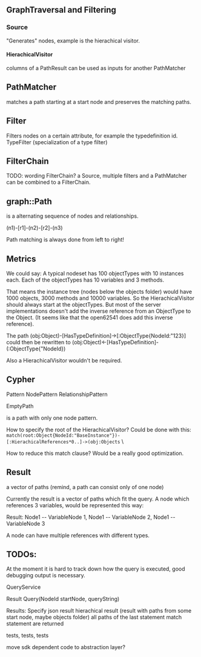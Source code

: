 ## GraphTraversal and Filtering

### Source

"Generates" nodes, example is the hierachical visitor.

#### HierachicalVisitor
columns of a PathResult can be used as inputs for another PathMatcher

## PathMatcher

matches a path starting at a start node and preserves the matching paths.

## Filter

Filters nodes on a certain attribute, for example the typedefinition id.
TypeFilter (specialization of a type filter)

## FilterChain
TODO: wording FilterChain?
a Source, multiple filters and a PathMatcher can be combined to a FilterChain.

## graph::Path

is a alternating sequence of nodes and relationships.

(n1)-[r1]-(n2)-[r2]-(n3)

Path matching is always done from left to right!

## Metrics
We could say: A typical nodeset has 100 objectTypes with 10 instances each. Each of the objectTypes has 10 variables and 3 methods.

That means the instance tree (nodes below the objects folder) would have 1000 objects, 3000 methods and 10000 variables. So the HierachicalVisitor should always start at the objectTypes. But most of the server implementations doesn't add the inverse reference from an ObjectType to the Object. (It seems like that the open62541 does add this inverse reference).

The path (obj:Object)-[HasTypeDefinition]->[:ObjectType{NodeId:"123}] could then be rewritten to (obj:Object)<-[HasTypeDefinition]-(:ObjectType{"NodeId})

Also a HierachicalVisitor wouldn't be required.

## Cypher

Pattern
NodePattern
RelationshipPattern

EmptyPath

is a path with only one node pattern.

How to specify the root of the HierachicalVisitor?
Could be done with this:
`match(root:Object{NodeId:"BaseInstance"})-[:HierachicalReferences*0..]->(obj:Objects` \

How to reduce this match clause? Would be a really good optimization.

## Result
a vector of paths (remind, a path can consist only of one node)

Currently the result is a vector of paths which fit the query. A node which references 3 variables, would be represented this way:

Result: Node1 -- VariableNode 1,
        Node1 -- VariableNode 2,
        Node1 -- VariableNode 3

A node can have multiple references with different types.

## TODOs:

At the moment it is hard to track down how the query is executed, good debugging output is necessary.

QueryService

Result Query(NodeId startNode, queryString)

Results:
Specify json result
hierachical result (result with paths from some start node, maybe objects folder)
all paths of the last statement match statement are returned

tests, tests, tests

move sdk dependent code to abstraction layer?








